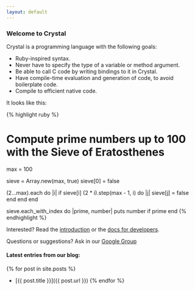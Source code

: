 ```yaml
---
layout: default
---
```


### Welcome to Crystal

Crystal is a programming language with the following goals:

* Ruby-inspired syntax.
* Never have to specify the type of a variable or method argument.
* Be able to call C code by writing bindings to it in Crystal.
* Have compile-time evaluation and generation of code, to avoid boilerplate code.
* Compile to efficient native code.

It looks like this:

{% highlight ruby %}
# Compute prime numbers up to 100 with the Sieve of Eratosthenes
max = 100

sieve = Array.new(max, true)
sieve[0] = false

(2...max).each do |i|
  if sieve[i]
    (2 * i).step(max - 1, i) do |j|
      sieve[j] = false
    end
  end
end

sieve.each_with_index do |prime, number|
  puts number if prime
end
{% endhighlight %}

Interested? Read the [introduction](https://github.com/manastech/crystal/wiki/Introduction) or the [docs for developers](https://github.com/manastech/crystal/wiki/Developers).

Questions or suggestions? Ask in our [Google Group](https://groups.google.com/forum/?fromgroups#!forum/crystal-lang)

#### Latest entries from our blog:

{% for post in site.posts %}
* [{{ post.title }}]({{ post.url }})
{% endfor %}